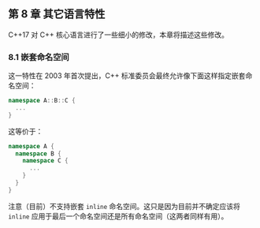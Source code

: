 ## 第 8 章    其它语言特性

C++17 对 C++ 核心语言进行了一些细小的修改，本章将描述这些修改。

### 8.1    嵌套命名空间

这一特性在 2003 年首次提出，C++ 标准委员会最终允许像下面这样指定嵌套命名空间：

```c++
namespace A::B::C {
  ...
}
```

这等价于：

```c++
namespace A {
  namespace B {
    namespace C {
      ...
    }
  }
}
```

注意（目前）不支持嵌套 `inline` 命名空间。这只是因为目前并不确定应该将 `inline` 应用于最后一个命名空间还是所有命名空间（这两者同样有用）。